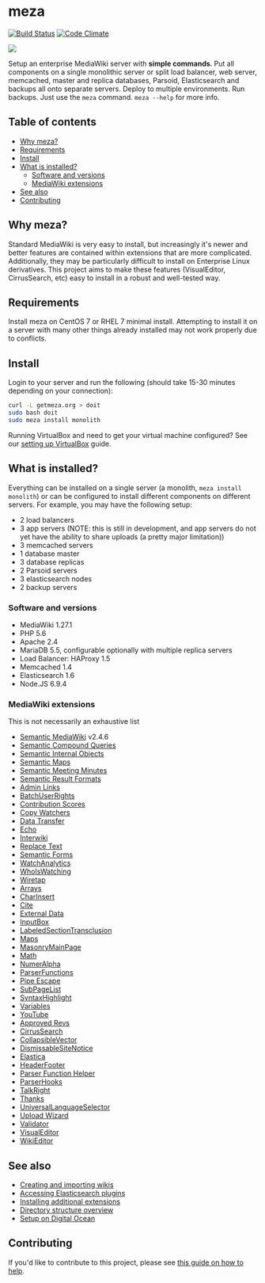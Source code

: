 # meza

[![Build Status](https://travis-ci.org/enterprisemediawiki/meza.svg?branch=master)](https://travis-ci.org/enterprisemediawiki/meza)
[![Code Climate](https://codeclimate.com/github/enterprisemediawiki/meza/badges/gpa.svg)](https://codeclimate.com/github/enterprisemediawiki/meza)

<img src="https://raw.githubusercontent.com/enterprisemediawiki/meza/master/manual/commands.gif">

Setup an enterprise MediaWiki server with **simple commands**. Put all components on a single monolithic server or split load balancer, web server, memcached, master and replica databases, Parsoid, Elasticsearch and backups all onto separate servers. Deploy to multiple environments. Run backups. Just use the `meza` command. `meza --help` for more info.

## Table of contents

  - [Why meza?](#why-meza)
  - [Requirements](#requirements)
  - [Install](#install)
  - [What is installed?](#what-is-installed)
    - [Software and versions](#software-and-versions)
    - [MediaWiki extensions](#mediawiki-extensions)
  - [See also](#see-also)
  - [Contributing](#contributing)

## Why meza?

Standard MediaWiki is very easy to install, but increasingly it's newer and better features are contained within extensions that are more complicated. Additionally, they may be particularly difficult to install on Enterprise Linux derivatives. This project aims to make these features (VisualEditor, CirrusSearch, etc) easy to install in a robust and well-tested way.

## Requirements

Install meza on CentOS 7 or RHEL 7 minimal install. Attempting to install it on a server with many other things already installed may not work properly due to conflicts.

## Install

Login to your server and run the following (should take 15-30 minutes depending on your connection):

```bash
curl -L getmeza.org > doit
sudo bash doit
sudo meza install monolith
```

Running VirtualBox and need to get your virtual machine configured? See our
[setting up VirtualBox](manual/1.0-SettingUpVirtualBox.md) guide.

## What is installed?

Everything can be installed on a single server (a monolith, `meza install monolith`) or can be configured to install different components on different servers. For example, you may have the following setup:

* 2 load balancers
* 3 app servers (NOTE: this is still in development, and app servers do not yet have the ability to share uploads (a pretty major limitation))
* 3 memcached servers
* 1 database master
* 3 database replicas
* 2 Parsoid servers
* 3 elasticsearch nodes
* 2 backup servers

### Software and versions
* MediaWiki 1.27.1
* PHP 5.6
* Apache 2.4
* MariaDB 5.5, configurable optionally with multiple replica servers
* Load Balancer: HAProxy 1.5
* Memcached 1.4
* Elasticsearch 1.6
* Node.JS 6.9.4

### MediaWiki extensions
This is not necessarily an exhaustive list

* [Semantic MediaWiki](https://www.semantic-mediawiki.org) v2.4.6
* [Semantic Compound Queries](https://www.mediawiki.org/wiki/Extension:Semantic_Compound_Queries)
* [Semantic Internal Objects](https://www.mediawiki.org/wiki/Extension:Semantic_Internal_Objects)
* [Semantic Maps](https://github.com/SemanticMediaWiki/SemanticMaps/blob/master/README.md#semantic-maps)
* [Semantic Meeting Minutes](http://github.com/enterprisemediawiki/SemanticMeetingMinutes)
* [Semantic Result Formats](https://www.semantic-mediawiki.org/wiki/Semantic_Result_Formats)
* [Admin Links](https://www.mediawiki.org/wiki/Extension:Admin_Links)
* [BatchUserRights](https://www.mediawiki.org/wiki/Extension:BatchUserRights)
* [Contribution Scores](https://www.mediawiki.org/wiki/Extension:Contribution_Scores)
* [Copy Watchers](http://www.mediawiki.org/wiki/Extension:CopyWatchers)
* [Data Transfer](https://www.mediawiki.org/wiki/Extension:Data_Transfer)
* [Echo](https://www.mediawiki.org/wiki/Extension:Echo)
* [Interwiki](https://www.mediawiki.org/wiki/Extension:Interwiki)
* [Replace Text](https://www.mediawiki.org/wiki/Extension:Replace_Text)
* [Semantic Forms](https://www.mediawiki.org/wiki/Extension:Semantic_Forms)
* [WatchAnalytics](https://www.mediawiki.org/wiki/Extension:WatchAnalytics)
* [WhoIsWatching](https://www.mediawiki.org/wiki/Extension:WhoIsWatching)
* [Wiretap](https://www.mediawiki.org/wiki/Extension:Wiretap)
* [Arrays](https://www.mediawiki.org/wiki/Extension:Arrays)
* [CharInsert](https://www.mediawiki.org/wiki/Extension:CharInsert)
* [Cite](https://www.mediawiki.org/wiki/Extension:Cite)
* [External Data](https://www.mediawiki.org/wiki/Extension:External_Data)
* [InputBox](https://www.mediawiki.org/wiki/Extension:InputBox)
* [LabeledSectionTransclusion](https://www.mediawiki.org/wiki/Extension:Labeled_Section_Transclusion)
* [Maps](https://github.com/JeroenDeDauw/Maps/blob/master/README.md#maps)
* [MasonryMainPage](http://github.com/enterprisemediawiki/MasonryMainPage)
* [Math](https://www.mediawiki.org/wiki/Extension:Math)
* [NumerAlpha](https://www.mediawiki.org/wiki/Extension:NumerAlpha)
* [ParserFunctions](https://www.mediawiki.org/wiki/Extension:ParserFunctions)
* [Pipe Escape](https://www.mediawiki.org/wiki/Extension:Pipe_Escape)
* [SubPageList](https://github.com/JeroenDeDauw/SubPageList/blob/master/README.md)
* [SyntaxHighlight](https://www.mediawiki.org/wiki/Extension:SyntaxHighlight_GeSHi)
* [Variables](https://www.mediawiki.org/wiki/Extension:Variables)
* [YouTube](https://www.mediawiki.org/wiki/Extension:YouTube)
* [Approved Revs](https://www.mediawiki.org/wiki/Extension:Approved_Revs)
* [CirrusSearch](https://www.mediawiki.org/wiki/Extension:CirrusSearch)
* [CollapsibleVector](https://www.mediawiki.org/wiki/Extension:CollapsibleVector)
* [DismissableSiteNotice](https://www.mediawiki.org/wiki/Extension:DismissableSiteNotice)
* [Elastica](https://www.mediawiki.org/wiki/Extension:Elastica)
* [HeaderFooter](http://mediawiki.org/wiki/Extension:HeaderFooter)
* [Parser Function Helper](http://github.com/jamesmontalvo3/ParserFunctionHelper.git)
* [ParserHooks](https://github.com/JeroenDeDauw/ParserHooks)
* [TalkRight](http://www.mediawiki.org/wiki/Extension:Talkright)
* [Thanks](https://www.mediawiki.org/wiki/Extension:Thanks)
* [UniversalLanguageSelector](https://www.mediawiki.org/wiki/Extension:UniversalLanguageSelector)
* [Upload Wizard](https://www.mediawiki.org/wiki/Extension:UploadWizard)
* [Validator](https://github.com/JeroenDeDauw/Validator)
* [VisualEditor](https://www.mediawiki.org/wiki/Extension:VisualEditor)
* [WikiEditor](https://www.mediawiki.org/wiki/Extension:WikiEditor)

## See also

* [Creating and importing wikis](manual/AddingWikis.md)
* [Accessing Elasticsearch plugins](manual/ElasticsearchPlugins.md)
* [Installing additional extensions](manual/installing-additional-extensions.md)
* [Directory structure overview](manual/DirectoryStructure.md)
* [Setup on Digital Ocean](manual/SetupDigitalOcean.md)

## Contributing

If you'd like to contribute to this project, please see [this guide on how to help](CONTRIBUTING.md).
